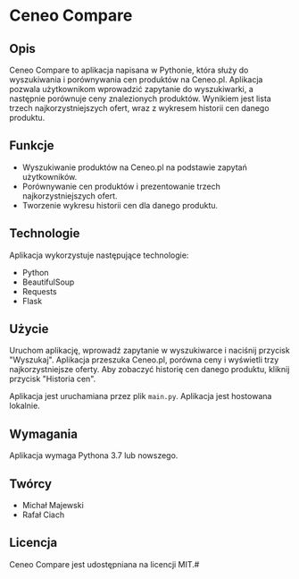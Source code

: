 # Ceneo Compare

## Opis

Ceneo Compare to aplikacja napisana w Pythonie, która służy do wyszukiwania i porównywania cen produktów na Ceneo.pl. Aplikacja pozwala użytkownikom wprowadzić zapytanie do wyszukiwarki, a następnie porównuje ceny znalezionych produktów. Wynikiem jest lista trzech najkorzystniejszych ofert, wraz z wykresem historii cen danego produktu.

## Funkcje

- Wyszukiwanie produktów na Ceneo.pl na podstawie zapytań użytkowników.
- Porównywanie cen produktów i prezentowanie trzech najkorzystniejszych ofert.
- Tworzenie wykresu historii cen dla danego produktu.

## Technologie

Aplikacja wykorzystuje następujące technologie:

- Python
- BeautifulSoup
- Requests
- Flask


## Użycie

Uruchom aplikację, wprowadź zapytanie w wyszukiwarce i naciśnij przycisk "Wyszukaj". Aplikacja przeszuka Ceneo.pl, porówna ceny i wyświetli trzy najkorzystniejsze oferty. Aby zobaczyć historię cen danego produktu, kliknij przycisk "Historia cen".

Aplikacja jest uruchamiana przez plik `main.py`. Aplikacja jest hostowana lokalnie.

## Wymagania

Aplikacja wymaga Pythona 3.7 lub nowszego.

## Twórcy

- Michał Majewski
- Rafał Ciach

## Licencja

Ceneo Compare jest udostępniana na licencji MIT.#
